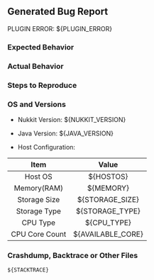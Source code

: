 <!--- Please do not ask questions or create discussion in the bug tracker. Use https://nukkitx.com -->
<!--- ONLY POST ISSUES WITH A CLEAN SERVER ON THE LATEST VERSION -->
## Generated Bug Report

<!--- DO NOT OPEN A ISSUE IF THIS IS A PLUGIN ERROR -->
PLUGIN ERROR: ${PLUGIN_ERROR}

### Expected Behavior
<!--- What would you expect to happen -->


### Actual Behavior
<!--- What actually happened -->


### Steps to Reproduce
<!--- Reliable steps which someone can use to reproduce the issue. Please do not create issues for non reproducible bug! -->


### OS and Versions

* Nukkit Version: ${NUKKIT_VERSION} 
* Java Version: ${JAVA_VERSION}

* Host Configuration: 

| Item | Value |
|:----:|:-----:|
| Host OS | ${HOSTOS} |  
| Memory(RAM) | ${MEMORY} | 
| Storage Size | ${STORAGE_SIZE} | 
| Storage Type | ${STORAGE_TYPE} | 
| CPU Type | ${CPU_TYPE} | 
| CPU Core Count | ${AVAILABLE_CORE} | 

### Crashdump, Backtrace or Other Files

```
${STACKTRACE}
```
